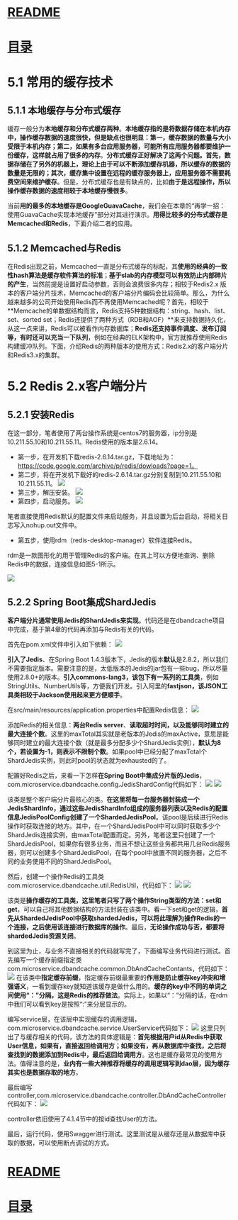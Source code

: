 
# [README](../README.md "回到 README")
# [目录](本书的组织结构.md "回到 目录")

# 5.1 常用的缓存技术

## 5.1.1 本地缓存与分布式缓存

缓存一般分为**本地缓存和分布式缓存两种**。**本地缓存指的是将数据存储在本机内存中，操作缓存数据的速度很快，但是缺点也很明显：第一，缓存数据的数量与大小受限于本机内存；第二，如果有多台应用服务器，可能所有应用服务器都要维护一份缓存，这样就占用了很多的内存**。**分布式缓存正好解决了这两个问题。首先，数据存储在了另外的机器上，理论上由于可以不断添加缓存机器，所以缓存的数据的数量是无限的；其次，缓存集中设置在远程的缓存服务器上，应用服务器不需要耗费空间来维护缓存**。但是，分布式缓存也是有缺点的，比如**由于是远程操作，所以操作缓存数据的速度相较于本地缓存慢很多**。

当前**用的最多的本地缓存是GoogleGuavaCache**，我们会在本章的“再学一招：使用GuavaCache实现本地缓存”部分对其进行演示。**用得比较多的分布式缓存是Memcached和Redis**，下面介绍二者的应用。


## 5.1.2 Memcached与Redis

在Redis出现之前，Memcached一直是分布式缓存的标配，其**使用的经典的一致性hash算法是缓存软件算法的标准**；**基于slab的内存模型可以有效防止内部碎片的产生**，当然前提是设置好启动参数，否则会浪费很多内存；相较于Redis2.x 版本的客户端分片技术，Memcached的客户端分片编码会比较简单。那么，为什么越来越多的公司开始使用Redis而不再使用Memcached呢？首先，相较于**Memcache的单数据结构而言，Redis支持5种数据结构：string、hash、list、set、sorted set；Redis还提供了两种方式（RDB和AOF）**来支持数据持久化，从这一点来讲，Redis可以被看作内存数据库；**Redis还支持事件调度、发布订阅等，有时还可以充当一下队列**，例如在经典的ELK架构中，官方就推荐使用Redis构建缓冲队列。下面，介绍Redis的两种版本的使用方式：Redis2.x的客户端分片和Redis3.x的集群。


# 5.2 Redis 2.x客户端分片

## 5.2.1 安装Redis

在这一部分，笔者使用了两台操作系统是centos7的服务器，ip分别是10.211.55.10和10.211.55.11。Redis使用的版本是2.6.14。
* 第一步，在开发机下载redis-2.6.14.tar.gz，下载地址为：https://code.google.com/archive/p/redis/dowloads?page=1。
* 第二步，将在开发机下载好的redis-2.6.14.tar.gz分别复制到10.211.55.10和10.211.55.11。
![](images/5.2.1.1.png)
* 第三步，解压安装。
![](images/5.2.1.2.png)
* 第四步，启动服务。
![](images/5.2.1.3.png)

笔者直接使用Redis默认的配置文件来启动服务，并且设置为后台启动，将相关日志写入nohup.out文件中。
* 第五步，使用rdm（redis-desktop-manager）软件连接Redis。

 rdm是一款图形化的用于管理Redis的客户端。在其上可以方便地查询、删除Redis中的数据，连接信息如图5-1所示。


![](images/5.2.1.4.png)


## 5.2.2 Spring Boot集成ShardJedis

**客户端分片通常使用Jedis的ShardJedis来实现**。代码还是在dbandcache项目中完成，基于第4章的代码再添加与Redis有关的代码。

首先在pom.xml文件中引入如下依赖：
![](images/5.2.2.1.png)

**引入了Jedis**、在Spring Boot 1.4.3版本下，Jedis的版本**默认**是2.8.2，所以我们不需要指定版本。需要注意的是，太低版本的Jedis的jar包有一些bug，所以尽量使用2.8.0+的版本。**引入commons-lang3，该包下有一系列的工具类**，例如StringUtils、NumberUtils等，方便我们开发。引入阿里的**fastjson，该JSON工具类相较于Jackson使用起来更方便顺手**。

在src/main/resources/application.properties中配置Redis信息：
![](images/5.2.2.2.png)

添加Redis的相关信息：**两台Redis server**、**读取超时时间，以及能够同时建立的最大连接个数**。这里的maxTotal其实就是老版本的Jedis的maxActive，意思是能够同时建立的最大连接个数（就是最多分配多少个ShardJedis实例），**默认为8个，若设置为-1，则表示不限制个数**。如果pool中已经分配了maxTotal个ShardJedis实例，则此时pool的状态就为exhausted的了。


配置好Redis之后，来看一下怎样**在Spring Boot中集成分片版的Jedis**，com.microservice.dbandcache.config.JedisShardConfig代码如下：
![](images/5.2.2.3.png)
![](images/5.2.2.4.png)

该类是整个客户端分片最核心的类。**在这里将每一台服务器封装成一个JedisShardInfo，通过这些JedisShardInfo组成的服务器列表以及Redis的配置信息JedisPoolConfig创建了一个ShardedJedisPool**。该pool是后续进行Redis操作时获取连接的地方。其中，在一个ShardJedisPool中可以同时获取多少个ShardJedis连接实例，由maxTotal配置而定。另外，笔者这里只创建了一个ShardJedisPool，如果你有很多业务，而且不想让这些业务都共用几台Redis服务器，则可以创建多个ShardJedisPool，在每个pool中放置不同的服务器，之后不同的业务使用不同的ShardJedisPool。

然后，创建一个操作Redis的工具类com.microservice.dbandcache.util.RedisUtil，代码如下：
![](images/5.2.2.5.png)
![](images/5.2.2.6.png)

该类是**操作缓存的工具类，这里笔者只写了两个操作String类型的方法：set和get**，可以自己将其他数据结构的方法封装在该类中。看一下set和get的逻辑，**首先从ShardedJedisPool中获取shardedJedis，可以将此理解为操作Redis的一个连接，之后使用该连接进行数据库的操作**。最后，**无论操作成功与否，都要将shardedJedis资源关闭**。

到这里为止，与业务不直接相关的代码就写完了，下面编写业务代码进行测试。首先编写一个缓存前缀指定类com.microservice.dbandcache.common.DbAndCacheContants，代码如下：
![](images/5.2.2.7.png)
在该类中**指定缓存前缀**，指定缓存前缀最重要的**作用是防止缓存key冲突和增强语义**，一看到缓存key就知道该缓存是做什么用的。**缓存的key中不同的单词之间使用“：”分隔，这是Redis的推荐做法**。实际上，如果以“：”分隔的话，在rdm中我们可以看到key是按照“:”来分层显示的。

编写service层，在该层中实现缓存的调用逻辑，com.microservice.dbandcache.service.UserService代码如下：
![](images/5.2.2.8.png)
这里只列出了与缓存相关的代码，该方法的具体逻辑是：**首先根据用户id从Redis中获取User信息，如果有，直接返回给调用方；如果没有，再从数据库中查找，之后将查找到的数据添加到Redis中，最后返回给调用方**。这也是缓存最常见的使用方法。值得注意的是，**业内有一些大神推荐将缓存的调用逻辑写到dao层，因为缓存其实也是数据存取的地方**。

最后编写controller,com.microservice.dbandcache.controller.DbAndCacheController代码如下：
![](images/5.2.2.9.png)

controller依旧使用了4.1.4节中的按id查找User的方法。

最后，运行代码，使用Swagger进行测试。这里测试是从缓存还是从数据库中获取的数据，可以使用断点调试的方式。





























































# [README](../README.md "回到 README")
# [目录](本书的组织结构.md "回到 目录")